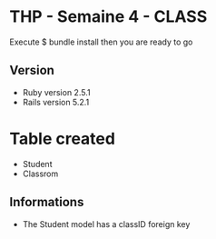 # THP - Semaine 4 - CLASS

Execute $ bundle install then you are ready to go

## Version

* Ruby version 2.5.1
* Rails version 5.2.1

# Table created
* Student
* Classrom

## Informations

* The Student model has a classID foreign key